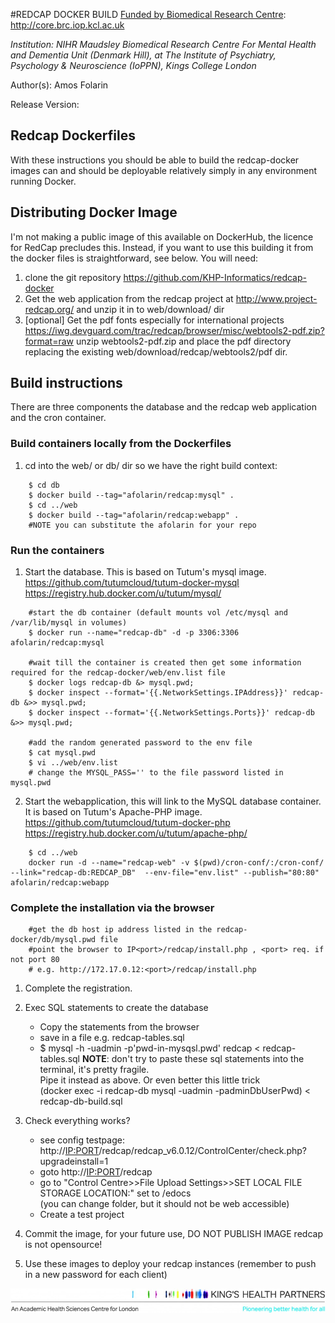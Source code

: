 #REDCAP DOCKER BUILD
[Funded by Biomedical Research Centre](http://core.brc.iop.kcl.ac.uk): http://core.brc.iop.kcl.ac.uk

*Institution: NIHR Maudsley Biomedical Research Centre For Mental Health and Dementia Unit (Denmark Hill), at The Institute of Psychiatry, Psychology & Neuroscience (IoPPN), Kings College London* 

Author(s): Amos Folarin

Release Version:

## Redcap Dockerfiles
With these instructions you should be able to build the redcap-docker images
 can and should be deployable relatively simply in any environment running Docker.

## Distributing Docker Image
I'm not making a public image of this available on DockerHub, the licence for RedCap precludes this.
Instead, if you want to use this building it from the docker files is straightforward, see below. 
You will need:
1. clone the git repository https://github.com/KHP-Informatics/redcap-docker 
2. Get the web application from the redcap project at http://www.project-redcap.org/ 
and unzip it in to web/download/ dir
3. [optional]  Get the pdf fonts especially for international projects
https://iwg.devguard.com/trac/redcap/browser/misc/webtools2-pdf.zip?format=raw unzip webtools2-pdf.zip and 
place the pdf directory replacing the existing web/download/redcap/webtools2/pdf dir.


## Build instructions
There are three components the database and the redcap web application and the cron container.
### Build containers locally from the Dockerfiles

1. cd into the web/ or db/ dir so we have the right build context:
```
    $ cd db
    $ docker build --tag="afolarin/redcap:mysql" .
    $ cd ../web
    $ docker build --tag="afolarin/redcap:webapp" .
    #NOTE you can substitute the afolarin for your repo
```

### Run the containers
1. Start the database. This is based on Tutum's mysql image.
    https://github.com/tutumcloud/tutum-docker-mysql
    https://registry.hub.docker.com/u/tutum/mysql/
```
    #start the db container (default mounts vol /etc/mysql and /var/lib/mysql in volumes)
    $ docker run --name="redcap-db" -d -p 3306:3306 afolarin/redcap:mysql
    
    #wait till the container is created then get some information required for the redcap-docker/web/env.list file
    $ docker logs redcap-db &> mysql.pwd;
    $ docker inspect --format='{{.NetworkSettings.IPAddress}}' redcap-db &>> mysql.pwd;
    $ docker inspect --format='{{.NetworkSettings.Ports}}' redcap-db &>> mysql.pwd;
    
    #add the random generated password to the env file
    $ cat mysql.pwd
    $ vi ../web/env.list
    # change the MYSQL_PASS='' to the file password listed in mysql.pwd
```

2. Start the webapplication, this will link to the MySQL database container. It is based on Tutum's 
    Apache-PHP image.
    https://github.com/tutumcloud/tutum-docker-php
    https://registry.hub.docker.com/u/tutum/apache-php/
```
    $ cd ../web
    docker run -d --name="redcap-web" -v $(pwd)/cron-conf/:/cron-conf/ --link="redcap-db:REDCAP_DB"  --env-file="env.list" --publish="80:80" afolarin/redcap:webapp
```

### Complete the installation via the browser
```
    #get the db host ip address listed in the redcap-docker/db/mysql.pwd file
    #point the browser to IP<port>/redcap/install.php , <port> req. if not port 80
    # e.g. http://172.17.0.12:<port>/redcap/install.php
```

1. Complete the registration.

2. Exec SQL statements to create the database
	* Copy the statements from the browser
	* save in a file e.g. redcap-tables.sql
	* $ mysql -h<see-docker-inspect> -uadmin -p'pwd-in-mysqsl.pwd' redcap < redcap-tables.sql
	**NOTE**: don't try to paste these sql statements into the terminal, it's pretty fragile. \
	Pipe it instead as above. Or even better this little trick \
	(docker exec -i redcap-db mysql -uadmin -padminDbUserPwd) < redcap-db-build.sql

3. Check everything works? 
	* see config testpage: http://<IP:PORT>/redcap/redcap_v6.0.12/ControlCenter/check.php?upgradeinstall=1
	* goto http://<IP:PORT>/redcap 
	* go to "Control Centre>>File Upload Settings>>SET LOCAL FILE STORAGE LOCATION:" set to /edocs \
	(you can change folder, but it should not be web accessible)
	* Create a test project

4. Commit the image, for your future use, DO NOT PUBLISH IMAGE redcap is not opensource!

5. Use these images to deploy your redcap instances (remember to push in a new password for each client)





![Kings Health Partners](figures/brc-u-logos/KHP_M_oneline_descriptor_strapline_hr_CMYK-e1409244956134.jpg)
